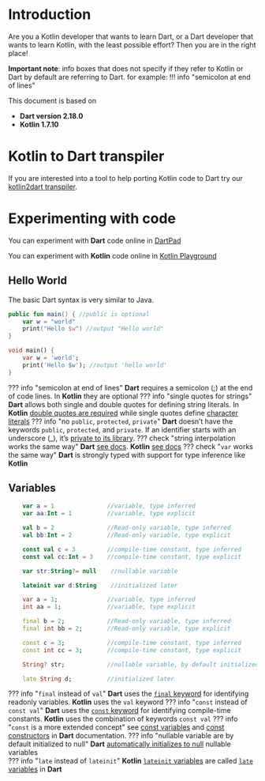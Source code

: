 # Introduction
Are you a Kotlin developer that wants to learn Dart, or a Dart developer that wants to learn Kotlin, with the least possible effort? Then you are in the right place!

**Important note**: info boxes that does not specify if they refer to Kotlin or Dart by default are referring to Dart. for example:
!!! info "semicolon at end of lines"

This document is based on 

- **Dart version 2.18.0**
- **Kotlin 1.7.10**

# Kotlin to Dart transpiler
If you are interested into a tool to help porting Kotlin code to Dart try our [kotlin2dart transpiler](https://github.com/beyondeye/kotlin2dart).


# Experimenting with code
You can experiment with **Dart** code online in [DartPad](https://dartpad.dev/?)

You can experiment with **Kotlin** code online in [Kotlin Playground](https://play.kotlinlang.org/)

## Hello World
The basic Dart syntax is very similar to Java. 

```kotlin title="Kotlin"
public fun main() { //public is optional
    var w = "world"
    print("Hello $w") //output "Hello world"
}
```
```dart title="Dart"
void main() {
    var w = 'world';
    print('Hello $w'); //output 'hello world'
}

```
??? info "semicolon at end of lines"
    **Dart** requires a semicolon (;) at the end of code lines. In **Kotlin** they are optional
??? info "single quotes for strings"
    **Dart** allows both single and double quotes for defining string literals. In **Kotlin** [double quotes are required](https://kotlinlang.org/docs/strings.html#string-literals) while single quotes define [character literals](https://kotlinlang.org/docs/characters.html)
??? info "no ``public``, ``protected``, ``private``"
    **Dart** doesn’t have the keywords ``public``, ``protected``, and ``private``. If an identifier starts with an underscore (_), it’s [private to its library](https://dart.dev/guides/language/language-tour#libraries-and-visibility).
??? check "string interpolation works the same way"
    **Dart** [see docs](https://dart.dev/guides/language/language-tour#strings). **Kotlin**  [see docs](https://kotlinlang.org/docs/strings.html#string-templates)
??? check "``var`` works the same way"
    **Dart** is strongly typed with support for type inference like **Kotlin** 

## Variables
```kotlin title="Kotlin"
    var a = 1               //variable, type inferred
    var aa:Int = 1          //variable, type explicit

    val b = 2               //Read-only variable, type inferred
    val bb:Int = 2          //Read-only variable, type explicit

    const val c = 3         //compile-time constant, type inferred
    const val cc:Int = 3    //compile-time constant, type explicit

    var str:String?= null    //nullable variable

    lateinit var d:String    //initialized later
```
```dart title="Dart"
    var a = 1;              //variable, type inferred
    int aa = 1;             //variable, type explicit

    final b = 2;            //Read-only variable, type inferred
    final int bb = 2;       //Read-only variable, type explicit

    const c = 3;            //compile-time constant, type inferred
    const int cc = 3;       //compile-time constant, type explicit

    String? str;            //nullable variable, by default initialized to null

    late String d;          //initialized later
```

??? info "``final`` instead of ``val``"
    **Dart** uses the [``final`` keyword](https://dart.dev/guides/language/language-tour#final-and-const) for identifying readonly variables. **Kotlin** uses the ``val`` keyword
??? info "``const`` instead of ``const val``"
    **Dart** uses the [``const`` keyword](https://dart.dev/guides/language/language-tour#final-and-const) for identifying compile-time constants. **Kotlin** uses the combination of keywords ``const val``
??? info "``const`` is a more extended concept"
    see [const variables](https://dart.dev/guides/language/language-tour#final-and-const) and [const constructors](https://dart.dev/guides/language/language-tour#constant-constructors) in **Dart** documentation.
??? info "nullable variable are by default initialized to null"
    **Dart**  [automatically initializes to null](https://dart.dev/guides/language/language-tour#default-value) nullable variables    
??? info "``late`` instead of ``lateinit``"
    **Kotlin** [``lateinit`` variables](https://kotlinlang.org/docs/properties.html#late-initialized-properties-and-variables) are called [```late``` variables](https://dart.dev/guides/language/language-tour#late-variables) in **Dart**



<!-- Try a link [here](other.md#abcd) 

## A subparagraph here <a name="abcd"> </a>

-->

